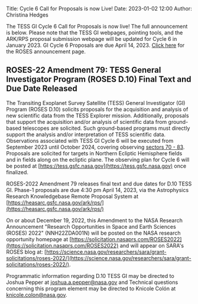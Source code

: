 Title: Cycle 6 Call for Proposals is now Live!
Date: 2023-01-02 12:00
Author: Christina Hedges

The TESS GI Cycle 6 Call for Proposals is now live! The full announcement is below. Please note that the TESS GI webpages, pointing tools, and the ARK/RPS proposal submission webpage will be updated for Cycle 6 in January 2023. GI Cycle 6 Proposals are due April 14, 2023. [Click here](https://nspires.nasaprs.com/external/solicitations/summary.do?solId=%7bF595238E-19D1-C0D6-D9AF-805702BC3D59%7d&path=&method=init) for the ROSES announcement page.


## ROSES-22 Amendment 79: TESS General Investigator Program (ROSES D.10) Final Text and Due Date Released 
 
The Transiting Exoplanet Survey Satellite (TESS) General Investigator (GI) Program (ROSES D.10) solicits proposals for the acquisition and analysis of new scientific data from the TESS Explorer mission. Additionally, proposals that support the acquisition and/or analysis of scientific data from ground-based telescopes are solicited. Such ground-based programs must directly support the analysis and/or interpretation of TESS scientific data. Observations associated with TESS GI Cycle 6 will be executed from September 2023 until October 2024, covering observing [sectors 70 - 83](https://tess.mit.edu/tess-year-6-observations/). Proposals are solicited for targets in Northern Ecliptic Hemisphere fields and in fields along on the ecliptic plane. The observing plan for Cycle 6 will be posted at [https://tess.gsfc.nasa.gov](https://tess.gsfc.nasa.gov) once finalized.
 
ROSES-2022 Amendment 79 releases final text and due dates for D.10 TESS GI. Phase-1 proposals are due 4:30 pm April 14, 2023, via the Astrophysics Research Knowledgebase Remote Proposal System at [https://heasarc.gsfc.nasa.gov/ark/rps/](https://heasarc.gsfc.nasa.gov/ark/rps/)
 
On or about December 19, 2022, this Amendment to the NASA Research Announcement "Research Opportunities in Space and Earth Sciences (ROSES) 2022" (NNH22ZDA001N) will be posted on the NASA research opportunity homepage at [https://solicitation.nasaprs.com/ROSES2022](https://solicitation.nasaprs.com/ROSES2022) and will appear on SARA's ROSES blog at: [https://science.nasa.gov/researchers/sara/grant-solicitations/roses-2022/](https://science.nasa.gov/researchers/sara/grant-solicitations/roses-2022/).
 
Programmatic information regarding D.10 TESS GI may be directed to Joshua Pepper at [joshua.a.pepper@nasa.gov](joshua.a.pepper@nasa.gov) and Technical questions concerning this program element may be directed to Knicole Colón at [knicole.colon@nasa.gov](knicole.colon@nasa.gov).
 